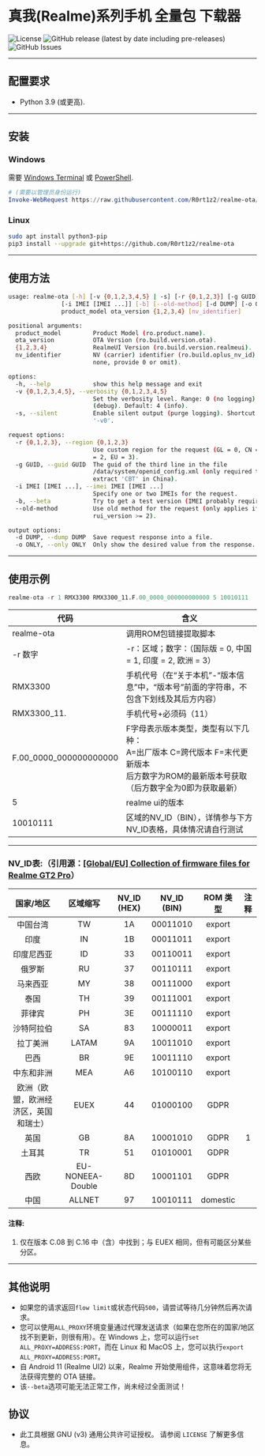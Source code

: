 # 真我(Realme)系列手机 全量包 下载器 
![License](https://img.shields.io/github/license/R0rt1z2/realme-ota)
![GitHub release (latest by date including pre-releases)](https://img.shields.io/github/v/release/R0rt1z2/realme-ota?include_prereleases)
![GitHub Issues](https://img.shields.io/github/issues-raw/R0rt1z2/realme-ota?color=red)

---

## 配置要求
* Python 3.9 (或更高).

---

## 安装
### Windows
需要 [Windows Terminal](https://github.com/microsoft/terminal) 或 [PowerShell](https://github.com/PowerShell/PowerShell).
```powershell
# (需要以管理员身份运行)
Invoke-WebRequest https://raw.githubusercontent.com/R0rt1z2/realme-ota/master/Install.ps1 | Invoke-Expression
```

### Linux
```bash
sudo apt install python3-pip
pip3 install --upgrade git+https://github.com/R0rt1z2/realme-ota
```

---

## 使用方法
```bash
usage: realme-ota [-h] [-v {0,1,2,3,4,5} | -s] [-r {0,1,2,3}] [-g GUID]
               [-i IMEI [IMEI ...]] [-b] [--old-method] [-d DUMP] [-o ONLY]
               product_model ota_version {1,2,3,4} [nv_identifier]

positional arguments:
  product_model         Product Model (ro.product.name).
  ota_version           OTA Version (ro.build.version.ota).
  {1,2,3,4}             RealmeUI Version (ro.build.version.realmeui).
  nv_identifier         NV (carrier) identifier (ro.build.oplus_nv_id) (if
                        none, provide 0 or omit).

options:
  -h, --help            show this help message and exit
  -v {0,1,2,3,4,5}, --verbosity {0,1,2,3,4,5}
                        Set the verbosity level. Range: 0 (no logging) to 5
                        (debug). Default: 4 (info).
  -s, --silent          Enable silent output (purge logging). Shortcut for
                        '-v0'.

request options:
  -r {0,1,2,3}, --region {0,1,2,3}
                        Use custom region for the request (GL = 0, CN = 1, IN
                        = 2, EU = 3).
  -g GUID, --guid GUID  The guid of the third line in the file
                        /data/system/openid_config.xml (only required to
                        extract 'CBT' in China).
  -i IMEI [IMEI ...], --imei IMEI [IMEI ...]
                        Specify one or two IMEIs for the request.
  -b, --beta            Try to get a test version (IMEI probably required).
  --old-method          Use old method for the request (only applies if
                        rui_version >= 2).

output options:
  -d DUMP, --dump DUMP  Save request response into a file.
  -o ONLY, --only ONLY  Only show the desired value from the response.
```

---

## 使用示例
```python
realme-ota -r 1 RMX3300 RMX3300_11.F.00_0000_000000000000 5 10010111
```



| 代码                   | 含义                                                         |
| ---------------------- | ------------------------------------------------------------ |
| realme-ota             | 调用ROM包链接提取脚本                                        |
| -r 数字                | -r：区域；数字：（国际版 = 0, 中国 = 1, 印度 = 2, 欧洲 = 3） |
| RMX3300                | 手机代号（在“关于本机”-“版本信息”中，“版本号”前面的字符串，不包含下划线及其后方内容） |
| RMX3300_11.            | 手机代号+必须码（11）                                        |
| F.00_0000_000000000000 | F字母表示版本类型，类型有以下几种：<br>A=出厂版本   C=跨代版本   F=末代更新版本<br>后方数字为ROM的最新版本号获取（后方数字全为0即为获取最新） |
| 5                      | realme ui的版本                                              |
| 10010111               | 区域的NV_ID（BIN），详情参与下方NV_ID表格，具体情况请自行测试 |

---

### NV_ID表:（引用源：[[Global/EU] Collection of firmware files for Realme GT2 Pro](https://xdaforums.com/t/global-eu-collection-of-firmware-files.4478153/)）

|              国家/地区               |     区域缩写     | NV_ID (HEX) | NV_ID (BIN) | ROM 类型 | 注释  |
| :----------------------------------: | :--------------: | :---------: | :---------: | :------: | :---: |
|               中国台湾               |        TW        |     1A      |  00011010   |  export  |       |
|                 印度                 |        IN        |     1B      |  00011011   |  export  |       |
|              印度尼西亚              |        ID        |     33      |  00110011   |  export  |       |
|                俄罗斯                |        RU        |     37      |  00110111   |  export  |       |
|               马来西亚               |        MY        |     38      |  00111000   |  export  |       |
|                 泰国                 |        TH        |     39      |  00111001   |  export  |       |
|                菲律宾                |        PH        |     3E      |  00111110   |  export  |       |
|              沙特阿拉伯              |        SA        |     83      |  10000011   |  export  |       |
|               拉丁美洲               |      LATAM       |     9A      |  10011010   |  export  |       |
|                 巴西                 |        BR        |     9E      |  10011110   |  export  |       |
|              中东和非洲              |       MEA        |     A6      |  10100110   |  export  |       |
| 欧洲（欧盟，欧洲经济区，英国和瑞士） |       EUEX       |     44      |  01000100   |   GDPR   |       |
|                 英国                 |        GB        |     8A      |  10001010   |   GDPR   |   1   |
|                土耳其                |        TR        |     51      |  01010001   |   GDPR   |       |
|                 西欧                 | EU-NONEEA-Double |     8D      |  10001101   |   GDPR   |       |
|                 中国                 |      ALLNET      |     97      |  10010111   | domestic |       |

#### 注释:

1. 仅在版本 C.08 到 C.16 中（含）中找到；与 EUEX 相同，但有可能区分某些分区。

---

## 其他说明
* 如果您的请求返回`flow limit`或状态代码`500`，请尝试等待几分钟然后再次请求。
* 您可以使用`ALL_PROXY`环境变量通过代理发送请求（如果在您所在的国家/地区找不到更新，则很有用）。在 Windows 上，您可以运行`set ALL_PROXY=ADDRESS:PORT`，而在 Linux 和 MacOS 上，您可以执行`export ALL_PROXY=ADDRESS:PORT`。
* 自 Android 11 (Realme UI2) 以来，Realme 开始使用组件，这意味着您将无法获得完整的 OTA 链接。
* 该`--beta`选项可能无法正常工作，尚未经过全面测试！

## 协议
* 此工具根据 GNU (v3) 通用公共许可证授权。 请参阅 `LICENSE` 了解更多信息。
